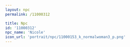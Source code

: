 ```yaml
---
layout: npc
permalink: /11000312

title: Npc
id: '11000312'
npc_name: 'Nicole'
icon_url: 'portrait/npc/11000153_k_normalwoman3_p.png'
---
```

